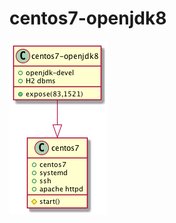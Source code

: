# centos7-openjdk8
![parana/centos7-openjdk8 image Dependence graph](https://raw.githubusercontent.com/joao-parana/centos7-openjdk8/master/docs/images/containers-uml.png)
